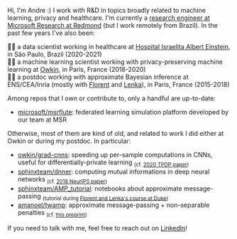 Hi, I'm Andre :) I work with R&D in topics broadly related to machine learning, privacy and healthcare.
I'm currently a [research engineer at Microsoft Research at Redmond](https://www.microsoft.com/en-us/research/people/amonteiroman/) (but I work remotely from Brazil).
In the past few years I've also been:

👨‍🔬 a data scientist working in healthcare at [Hospital Israelita Albert Einstein](https://www.einstein.br), in São Paulo, Brazil (2020-2021)  
👨‍💻 a machine learning scientist working with privacy-preserving machine learning at [Owkin](https://www.owkin.com), in Paris, France (2018-2020)  
👨‍🎓 a postdoc working with approximate Bayesian inference at ENS/CEA/Inria (mostly with [Florent](https://florentkrzakala.com/) and [Lenka](https://people.epfl.ch/lenka.zdeborova)), in Paris, France (2015-2018)  

Among repos that I own or contribute to, only a handful are up-to-date:

- [microsoft/msrflute](https://github.com/microsoft/msrflute): federated learning simulation platform developed by our team at MSR

Otherwise, most of them are kind of old, and related to work I did either at Owkin or during my postdoc. In particular:

- [owkin/grad-cnns](https://github.com/owkin/grad-cnns/tree/master/code): speeding up per-sample computations in CNNs, useful for differentially-private learning <sub>(cf. [2020 TPDP paper](https://arxiv.org/abs/1912.06015))</sub>  
- [sphinxteam/dnner](https://github.com/sphinxteam/dnner/tree/master/dnner): computing mutual informations in deep neural networks <sub>(cf. [2018 NeurIPS paper](https://arxiv.org/pdf/1805.09785))</sub>  
- [sphinxteam/AMP_tutorial](https://github.com/sphinxteam/AMP_tutorial): notebooks about approximate message-passing <sub>(tutorial during [Florent and Lenka's course at Duke](https://sphinxteam.github.io/DukeLecture2018/))</sub>  
- [amanoel/twamp](https://github.com/amanoel/twamp): approximate message-passing + non-separable penalties <sub>(cf. [this preprint](https://arxiv.org/abs/1809.06304))</sub>  

If you need to talk with me, feel free to reach out on [LinkedIn](https://www.linkedin.com/in/andre-manoel/)!
